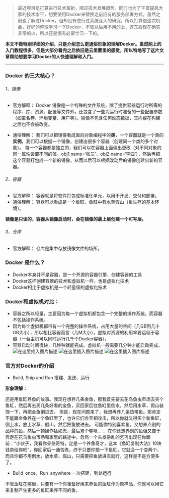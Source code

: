 >最近项目组打算进行技术革新，顺应技术发展趋势，同时也为了丰富提高大家的技术水平，想要使用Docker来替换之前旧有的服务部署方式。虽然之前也了解过Docker，但却没有进行过系统深入的研究，所以打算借这次机会，好好的整理学习一下Docker，不管以后用不用的上，这东西现在确实非常的火，所以还是很有必要学习一下的。

**本文不做特别详细的介绍，只是介绍怎么更通俗形象的理解Docker。虽然网上的入门教程很多，但是大部分看完之后依旧是云里雾里的感觉，所以特地写了这片文章帮助想要学习Docker的人快速理解和入门。**

----------------------------------------------------------------------

### Docker 的三大核心？
###### 1、镜像
* 官方解释：
Docker 镜像是一个特殊的文件系统，除了提供容器运行时所需的程序、库、资源、配置等文件外，还包含了一些为运行时准备的一些配置参数（如匿名卷、环境变量、用户等）。镜像不包含任何动态数据，其内容在构建之后也不会被改变。

* 通俗理解：
我们可以把镜像看成面向对象编程中的**类**，一个容器就是一个类的**实例**，我们可以根据一个镜像，创建出很多个容器（创建同一个类的多个对象）。
每一个容器都是独立的，我们可以在容器上面做出更改（对不同对象的同一属性设置不同的值。obj1.name=‘张三’，obj2.name=‘李四’），然后再把这个容器打包成一个新的镜像，从而以后可以根据改动后的镜像创建出新的容器。
###### 2、容器
* 官方解释：
容器就是将软件打包成标准化单元，以用于开发、交付和部署。
* 通俗理解：
容器可以看成是一个鱼缸，鱼缸中有水草假山（鱼生存的基本环境）。

**镜像是只读的，容器从镜像启动时，会在镜像的最上层创建一个可写层。**

###### 3、仓库
* 官方解释：
仓库是集中存放镜像文件的场所。
### Docker 是什么？  
* Docker本身并不是容器，是一个开源的容器引擎，创建容器的工具
* Docker这样创建容器的技术和虚拟机一样，也是虚拟化技术
* Docker相比于虚拟机是一个轻量级的虚拟化技术

### Docker和虚拟机对比：
* 容器之所以轻量，主要因为每一个虚拟机都包含一个完整的操作系统，而容器不包括操作系统。
* 因为每个虚拟机都带有一个完整的操作系统，占用大量的空间（几GB到几十GB大小），所以相比容器而言（几M大小），虚拟对资源的利用率要远低于容器（一台主机可以同时运行几千个Docker容器）。
* 容器启动时间很快，几秒钟就能完成。虚拟机一般需要几分钟才能启动完成。
![在这里插入图片描述](https://img-blog.csdnimg.cn/20190727150358780.png?x-oss-process=image/watermark,type_ZmFuZ3poZW5naGVpdGk,shadow_10,text_aHR0cHM6Ly9ibG9nLmNzZG4ubmV0L3dueF81MjA1NQ==,size_16,color_FFFFFF,t_70)
![在这里插入图片描述](https://img-blog.csdnimg.cn/20190727150411326.png?x-oss-process=image/watermark,type_ZmFuZ3poZW5naGVpdGk,shadow_10,text_aHR0cHM6Ly9ibG9nLmNzZG4ubmV0L3dueF81MjA1NQ==,size_16,color_FFFFFF,t_70)
![在这里插入图片描述](https://img-blog.csdnimg.cn/20190727152610885.png?x-oss-process=image/watermark,type_ZmFuZ3poZW5naGVpdGk,shadow_10,text_aHR0cHM6Ly9ibG9nLmNzZG4ubmV0L3dueF81MjA1NQ==,size_16,color_FFFFFF,t_70)

### 官方对Docker的介绍
* Build, Ship and Run  搭建、发送、运行

**形象理解：**

还是用鱼缸养鱼的故事。我现在想养几条金鱼，那我首先要去花鸟鱼虫市场去买个鱼缸，然后再去买几条好看的金鱼，买回家后往鱼缸里倒水，然后用水草，假山装饰一下，再把金鱼倒进去。
但是，现在问题来了，我想再养几条热带鱼。那肯定不能跟金鱼养在一个鱼缸里了，也许它们会互相攻击，所以你就又得买个新鱼缸，倒上水，放上水草、假山，然后把鱼放进去。
可能你特别喜欢鱼，又想养点别的品种的鱼，然后一顿操作猛如虎，最后累个够呛... ...
在你还想养别的鱼但又苦于奔走在花鸟鱼虫市场和家里的路途中，忽然一个头发杂乱的乞丐出现在你面前：“小伙子，我看你骨骼奇特，定是一个养鱼奇才，这本《鱼缸复制大法》10块钱卖给你吧”，你回家后一通苦练，终于只要你拍一下鱼缸，它就会一个变两个，而且你都不用倒水，放水草、假山，只需要把鱼放进去就行，这样是不是方便多了。

* Build once，Run anywhere   一次搭建，到处运行

不管鱼缸在哪里，只要有一个你准备好用来养鱼的鱼缸作为原样品，你就可以用它来复制产生更多的鱼缸来养不同的鱼。